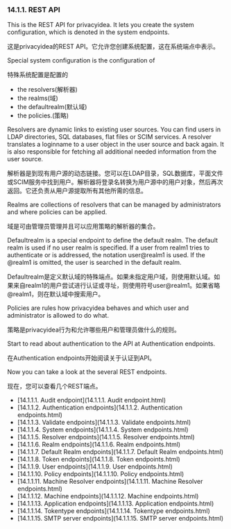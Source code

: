 ### 14.1.1. REST API

This is the REST API for privacyidea. It lets you create the system configuration, which is denoted in the system endpoints.

这是privacyidea的REST API。它允许您创建系统配置，这在系统端点中表示。

Special system configuration is the configuration of

特殊系统配置是配置的

* the resolvers(解析器)
* the realms(域)
* the defaultrealm(默认域)
* the policies.(策略)

Resolvers are dynamic links to existing user sources. You can find users in LDAP directories, SQL databases, flat files or SCIM services. A resolver translates a loginname to a user object in the user source and back again. It is also responsible for fetching all additional needed information from the user source.

解析器是到现有用户源的动态链接。您可以在LDAP目录，SQL数据库，平面文件或SCIM服务中找到用户。解析器将登录名转换为用户源中的用户对象，然后再次返回。它还负责从用户源提取所有其他所需的信息。

Realms are collections of resolvers that can be managed by administrators and where policies can be applied.

域是可由管理员管理并且可以应用策略的解析器的集合。

Defaultrealm is a special endpoint to define the default realm. The default realm is used if no user realm is specified. If a user from realm1 tries to authenticate or is addressed, the notation user@realm1 is used. If the @realm1 is omitted, the user is searched in the default realm.

Defaultrealm是定义默认域的特殊端点。如果未指定用户域，则使用默认域。如果来自realm1的用户尝试进行认证或寻址，则使用符号user@realm1。如果省略@realm1，则在默认域中搜索用户。

Policies are rules how privacyidea behaves and which user and administrator is allowed to do what.

策略是privacyidea行为和允许哪些用户和管理员做什么的规则。

Start to read about authentication to the API at Authentication endpoints.

在Authentication endpoints开始阅读关于认证到API。

Now you can take a look at the several REST endpoints.

现在，您可以查看几个REST端点。

* [14.1.1.1. Audit endpoint](14.1.1.1. Audit endpoint.html)
* [14.1.1.2. Authentication endpoints](14.1.1.2. Authentication endpoints.html)
* [14.1.1.3. Validate endpoints](14.1.1.3. Validate endpoints.html)
* [14.1.1.4. System endpoints](14.1.1.4. System endpoints.html)
* [14.1.1.5. Resolver endpoints](14.1.1.5. Resolver endpoints.html)
* [14.1.1.6. Realm endpoints](14.1.1.6. Realm endpoints.html)
* [14.1.1.7. Default Realm endpoints](14.1.1.7. Default Realm endpoints.html)
* [14.1.1.8. Token endpoints](14.1.1.8. Token endpoints.html)
* [14.1.1.9. User endpoints](14.1.1.9. User endpoints.html)
* [14.1.1.10. Policy endpoints](14.1.1.10. Policy endpoints.html)
* [14.1.1.11. Machine Resolver endpoints](14.1.1.11. Machine Resolver endpoints.html)
* [14.1.1.12. Machine endpoints](14.1.1.12. Machine endpoints.html)
* [14.1.1.13. Application endpoints](14.1.1.13. Application endpoints.html)
* [14.1.1.14. Tokentype endpoints](14.1.1.14. Tokentype endpoints.html)
* [14.1.1.15. SMTP server endpoints](14.1.1.15. SMTP server endpoints.html)